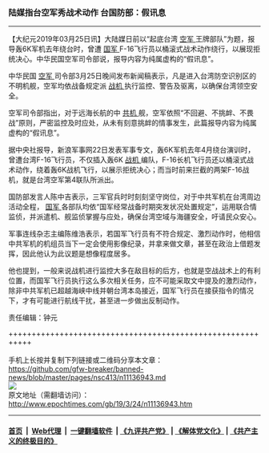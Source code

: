 ### 陆媒指台空军秀战术动作 台国防部：假讯息
------------------------

<p>
 【大纪元2019年03月25日讯】大陆媒日前以“起底台湾
 <a href="http://www.epochtimes.com/gb/tag/%E7%A9%BA%E5%86%9B.html">
  空军
 </a>
 王牌部队”为题，报导轰6K军机去年绕台时，曾遭
 <a href="http://www.epochtimes.com/gb/tag/%E5%9B%BD%E5%86%9B.html">
  国军
 </a>
 F-16飞行员以桶滚式战术动作绕行，以展现拒统决心。中华民国空军司令部说，报导内容为纯属虚构的“假讯息”。
</p>
<p>
 中华民国
 <a href="http://www.epochtimes.com/gb/tag/%E7%A9%BA%E5%86%9B.html">
  空军
 </a>
 司令部3月25日晚间发布新闻稿表示，凡是进入台湾防空识别区的不明机舰，空军均依战备规定派
 <a href="http://www.epochtimes.com/gb/tag/%E6%88%98%E6%9C%BA.html">
  战机
 </a>
 执行监控、警告及驱离，以确保台湾领空安全。
</p>
<p>
 空军司令部指出，对于远海长航的中
 <a href="http://www.epochtimes.com/gb/tag/%E5%85%B1%E6%9C%BA.html">
  共机
 </a>
 舰，空军依照“不回避、不挑衅、不畏战”原则，严密监控及时应处，从未有刻意挑衅的情事发生，此篇报导内容为纯属虚构的“假讯息”。
</p>
<p>
 据中央社报导，新浪军事网22日发表军事专文，轰6K军机去年4月绕台演训时，曾遭台湾F-16飞行员，不仅插入轰6K
 <a href="http://www.epochtimes.com/gb/tag/%E6%88%98%E6%9C%BA.html">
  战机
 </a>
 编队，F-16长机飞行员还以桶滚式战术动作，绕着轰6K战机飞行，以展示拒统决心；而当时前来拦截的两架F-16战机，就是台湾空军第4联队所派出。
</p>
<p>
 国防部发言人陈中吉表示，三军官兵时时刻刻坚守岗位，对于中共军机在台湾周边活动全程，
 <a href="http://www.epochtimes.com/gb/tag/%E5%9B%BD%E5%86%9B.html">
  国军
 </a>
 各部队均依“国军经常战备时期突发状况处置规定”，运用联合情监侦，并派遣机、舰监侦掌握与应处，确保台湾空域与海疆安全，吁请民众安心。
</p>
<p>
 军事连线杂志主编陈维浩表示，若国军飞行员有不符合规定、激烈动作时，他相信中共军机的机组员当下一定会使用影像纪录，并拿来做文章，甚至在政治上借题发挥，因此他认为此议题是想像程度居多。
</p>
<p>
 他也提到，一般来说战机进行监控大多在敌目标的后方，也就是空战战术上的有利位置，而国军飞行员执行这么多次相关任务，应不可能采取文中提及的激烈动作，除非中共军机已超越海峡中线并朝台湾本岛接近，国军飞行员在接获指令的情况下，才有可能进行航线干扰，甚至进一步做出反制动作。
</p>
<p>
 责任编辑：钟元
</p>

+++++++++++++++++++++++++++++++++++++++++++++++++++++++++++<br/><br/>
手机上长按并复制下列链接或二维码分享本文章：<br/>
https://github.com/gfw-breaker/banned-news/blob/master/pages/nsc413/n11136943.md <br/>
<a href='https://github.com/gfw-breaker/banned-news/blob/master/pages/nsc413/n11136943.md'><img src='https://github.com/gfw-breaker/banned-news/blob/master/pages/nsc413/n11136943.md.png'/></a> <br/>
原文地址（需翻墙访问）：http://www.epochtimes.com/gb/19/3/24/n11136943.htm


------------------------
#### [首页](https://github.com/gfw-breaker/banned-news/blob/master/README.md) &nbsp;|&nbsp; [Web代理](https://github.com/labour-camp/helloworld) &nbsp;|&nbsp; [一键翻墙软件](https://github.com/gfw-breaker/nogfw/blob/master/README.md) &nbsp;| [《九评共产党》](https://github.com/gfw-breaker/9ping.md/blob/master/README.md#九评之一评共产党是什么) | [《解体党文化》](https://github.com/gfw-breaker/jtdwh.md/blob/master/README.md) | [《共产主义的终极目的》](https://github.com/gfw-breaker/gczydzjmd.md/blob/master/README.md)

